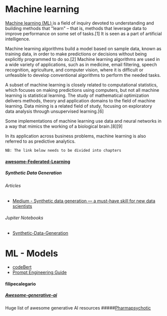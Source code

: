 # Machine learning

[Machine learning (ML) ](https://en.wikipedia.org/wiki/Machine_learning)
is a field of inquiry devoted to understanding and building methods that "learn" – that is, methods that leverage data to improve performance on some set of tasks.[1] It is seen as a part of artificial intelligence.

Machine learning algorithms build a model based on sample data, known as training data, in order to make predictions or decisions without being explicitly programmed to do so.[2] Machine learning algorithms are used in a wide variety of applications, such as in medicine, email filtering, speech recognition, agriculture, and computer vision, where it is difficult or unfeasible to develop conventional algorithms to perform the needed tasks.

A subset of machine learning is closely related to computational statistics, which focuses on making predictions using computers, but not all machine learning is statistical learning. The study of mathematical optimization delivers methods, theory and application domains to the field of machine learning. Data mining is a related field of study, focusing on exploratory data analysis through unsupervised learning.[6]

Some implementations of machine learning use data and neural networks in a way that mimics the working of a biological brain.[8][9]

In its application across business problems, machine learning is also referred to as predictive analytics.

`NB: The link below needs to be divided into chapters`

#### [awesome-Federated-Learning](https://github.com/ChanChiChoi/awesome-Federated-Learning)

##### Synthetic Data Generation

###### Articles

- [Medium - Synthetic data generation — a must-have skill for new data scientists](https://medium.com/@tirthajyoti/machine-learning-with-python-synthetic-data-generation-a-must-have-skill-for-new-data-scientists-c9c8a9c8f8a4)

###### Jupiter Notebooks

- [Synthetic-Data-Generation](https://github.com/tirthajyoti/Machine-Learning-with-Python/blob/master/Synthetic_data_generation/Synthetic-Data-Generation.ipynb)

# ML - Models

- [codeBert](CodeBERT/codebert.md)
- [Prompt Engineering Guide](./CodeBERT/prompt_engineering_guide.md)

#### filipecalegario

##### [Awesome-generative-ai](https://github.com/filipecalegario/awesome-generative-ai)

Huge list of awesome generative AI resources #####[Pharmapsychotic](https://pharmapsychotic.com/tools.html)
